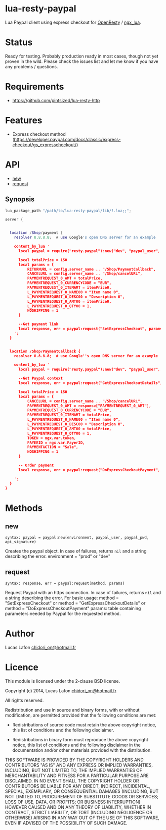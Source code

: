 # lua-resty-paypal

Lua Paypal client using express checkout for [OpenResty](http://openresty.org/) / [ngx_lua](https://github.com/chaoslawful/lua-nginx-module).

# Status

Ready for testing. Probably production ready in most cases, though not yet proven in the wild. Please check the issues list and let me know if you have any problems / questions.

# Requirements

* https://github.com/pintsized/lua-resty-http

# Features

* Express checkout method (https://developer.paypal.com/docs/classic/express-checkout/gs_expresscheckout/)


# API

* [new](#name)
* [request](#request)



## Synopsis

```` lua
lua_package_path "/path/to/lua-resty-paypal/lib/?.lua;;";

server {


  location /Shop/payment {
    resolver 8.8.8.8;  # use Google's open DNS server for an example

    content_by_lua '
      local paypal = require("resty.paypal"):new("dev", "paypal_user", "paypal_pwd", "api_signature")

      local totalPrice = 150
      local params = { 
	      RETURNURL = config.server_name .. "/Shop/PaymentCallback",
	      CANCELURL = config.server_name .. "/Shop/cancelURL",
	      PAYMENTREQUEST_0_AMT = totalPrice,
	      PAYMENTREQUEST_0_CURRENCYCODE = "EUR",
	      PAYMENTREQUEST_0_ITEMAMT = itemPrice0,
	      L_PAYMENTREQUEST_0_NAME00 = "Item name 0",
	      L_PAYMENTREQUEST_0_DESC00 = "Description 0",
	      L_PAYMENTREQUEST_0_AMT00 = itemPrice0,
	      L_PAYMENTREQUEST_0_QTY00 = 1,
	      NOSHIPPING = 1
      }

      --Get payment link
      local response, err = paypal:request("SetExpressCheckout", params)
    ';
  }


  location /Shop/PaymentCallback {
    resolver 8.8.8.8;  # use Google''s open DNS server for an example

    content_by_lua '
      local paypal = require("resty.paypal"):new("dev", "paypal_user", "paypal_pwd", "api_signature")

      --Get Paypal context
      local response, err = paypal:request("GetExpressCheckoutDetails", {TOKEN = ngx.var.token})

      local totalPrice = 150
      local params = { 
	      CANCELURL = config.server_name .. "/Shop/cancelURL",
	      PAYMENTREQUEST_0_AMT = response["PAYMENTREQUEST_0_AMT"],
	      PAYMENTREQUEST_0_CURRENCYCODE = "EUR",
	      PAYMENTREQUEST_0_ITEMAMT = totalPrice,
	      L_PAYMENTREQUEST_0_NAME00 = "Item name 0",
	      L_PAYMENTREQUEST_0_DESC00 = "Description 0",
	      L_PAYMENTREQUEST_0_AMT00 = totalPrice,
	      L_PAYMENTREQUEST_0_QTY00 = 1,
	      TOKEN = ngx.var.token,
	      PAYERID = ngx.var.PayerID,
	      PAYMENTACTION = "Sale",
	      NOSHIPPING = 1
      }

      -- Order payment
      local response, err = paypal:request("DoExpressCheckoutPayment", params)

    ';
  }
}
````

# Methods

## new

`syntax: paypal = paypal:new(environment, paypal_user, paypal_pwd, api_signature)`

Creates the paypal object. In case of failures, returns `nil` and a string describing the error.
environment = "prod" or "dev"

## request

`syntax: response, err = paypal:request(method, params)`

Request Paypal with an https connection. In case of failures, returns `nil` and a string describing the error.
For basic usage:
method = "SetExpressCheckout" or method = "GetExpressCheckoutDetails" or method = "DoExpressCheckoutPayment"
params: table containing parameters needed by Paypal for the requested method.

# Author

Lucas Lafon <chidori_on@hotmail.fr>

# Licence

This module is licensed under the 2-clause BSD license.

Copyright (c) 2014, Lucas Lafon <chidori_on@hotmail.fr>

All rights reserved.

Redistribution and use in source and binary forms, with or without modification, are permitted provided that the following conditions are met:

* Redistributions of source code must retain the above copyright notice, this list of conditions and the following disclaimer.

* Redistributions in binary form must reproduce the above copyright notice, this list of conditions and the following disclaimer in the documentation and/or other materials provided with the distribution.

THIS SOFTWARE IS PROVIDED BY THE COPYRIGHT HOLDERS AND CONTRIBUTORS "AS IS" AND ANY EXPRESS OR IMPLIED WARRANTIES, INCLUDING, BUT NOT LIMITED TO, THE IMPLIED WARRANTIES OF MERCHANTABILITY AND FITNESS FOR A PARTICULAR PURPOSE ARE DISCLAIMED. IN NO EVENT SHALL THE COPYRIGHT HOLDER OR CONTRIBUTORS BE LIABLE FOR ANY DIRECT, INDIRECT, INCIDENTAL, SPECIAL, EXEMPLARY, OR CONSEQUENTIAL DAMAGES (INCLUDING, BUT NOT LIMITED TO, PROCUREMENT OF SUBSTITUTE GOODS OR SERVICES; LOSS OF USE, DATA, OR PROFITS; OR BUSINESS INTERRUPTION) HOWEVER CAUSED AND ON ANY THEORY OF LIABILITY, WHETHER IN CONTRACT, STRICT LIABILITY, OR TORT (INCLUDING NEGLIGENCE OR OTHERWISE) ARISING IN ANY WAY OUT OF THE USE OF THIS SOFTWARE, EVEN IF ADVISED OF THE POSSIBILITY OF SUCH DAMAGE.

